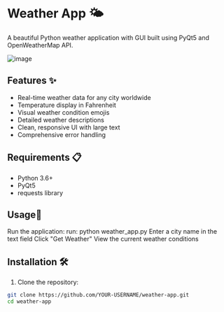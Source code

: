 # Weather App 🌤️

A beautiful Python weather application with GUI built using PyQt5 and OpenWeatherMap API.

![image](https://github.com/user-attachments/assets/00d68bc1-5ce7-4156-abc8-3ebb08409a02)


## Features ✨
- Real-time weather data for any city worldwide
- Temperature display in Fahrenheit
- Visual weather condition emojis
- Detailed weather descriptions
- Clean, responsive UI with large text
- Comprehensive error handling

## Requirements 📋
- Python 3.6+
- PyQt5
- requests library

## Usage🚀
Run the application:
run:
python weather_app.py
Enter a city name in the text field
Click "Get Weather"
View the current weather conditions

## Installation 🛠️
1. Clone the repository:
```bash
git clone https://github.com/YOUR-USERNAME/weather-app.git
cd weather-app

